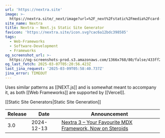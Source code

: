 ```yaml
---
url: 'https://nextra.site'
image: >-
  https://nextra.site/_next/image?url=%2F_next%2Fstatic%2Fmedia%2Fcard-1.4f54665c.png&w=3840&q=75
site_name: Nextra
title: Nextra – Next.js Static Site Generator
favicon: 'https://nextra.site/icon.svg?cac6a12bdc398585'
tags:
  - Web-Frameworks
  - Software-Development
  - Frameworks
og_screenshot_url: >-
  https://og-screenshots-prod.s3.amazonaws.com/1366x768/80/false/433ff2f01c9878c920cf7eabbf1820abedaba5f0e382c6d4a1a3de3ac6cdd65e.jpeg
og_last_fetch: 2025-03-07T05:20:56.423Z
last_jina_request: '2025-03-09T05:58:40.737Z'
jina_error: TIMEOUT
---
```

Uses similar patterns as [[NEXT.js]] and is somewhat meant to accompany it, as both [[Web Frameworks]] are supported by [[Vercel]]. 

[[Static Site Generators|Static Site Generation]]

| Release | Date       | Announcement                                                                                    |
| ------- | ---------- | ----------------------------------------------------------------------------------------------- |
| 3.0     | 2024-12-13 | [Nextra 3 – Your Favourite MDX Framework, Now on Steroids](https://the-guild.dev/blog/nextra-3) |
